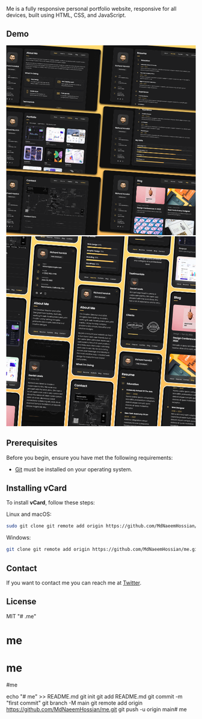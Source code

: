 

Me is a fully responsive personal portfolio website, responsive for all devices, built using HTML, CSS, and JavaScript.

## Demo

![vCard Desktop Demo](./website-demo-image/desktop.png "Desktop Demo")
![vCard Mobile Demo](./website-demo-image/mobile.png "Mobile Demo")

## Prerequisites

Before you begin, ensure you have met the following requirements:

* [Git](https://git-scm.com/downloads "Download Git") must be installed on your operating system.

## Installing vCard

To install **vCard**, follow these steps:

Linux and macOS:

```bash
sudo git clone git remote add origin https://github.com/MdNaeemHossian/me.git
```

Windows:

```bash
git clone git remote add origin https://github.com/MdNaeemHossian/me.git
```

## Contact

If you want to contact me you can reach me at [Twitter](https://www.twitter.com/codewithsadee).

## License

MIT
"# .me" 
# me
# me
#me


echo "# me" >> README.md
git init
git add README.md
git commit -m "first commit"
git branch -M main
git remote add origin https://github.com/MdNaeemHossian/me.git
git push -u origin main# me
